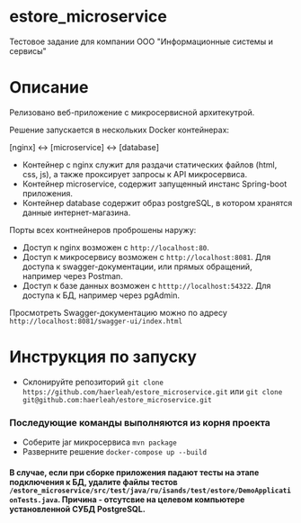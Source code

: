 # estore_microservice
Тестовое задание для компании ООО "Информационные системы и сервисы"
# Описание
Релизовано веб-приложение с микросервисной архитекутрой.

Решение запускается в нескольких Docker контейнерах:

[nginx] <-> [microservice] <-> [database]

- Контейнер с nginx служит для раздачи статических файлов (html, css, js), а также проксирует запросы к API микросервиса.
- Контейнер microservice, содержит запущенный инстанс Spring-boot приложения.
- Контейнер database содержит образ postgreSQL, в котором хранятся данные интернет-магазина.

Порты всех контнейнеров проброшены наружу:
- Доступ к nginx возможен с ```http://localhost:80```.
- Доступ к микросервису возможен с ```http://localhost:8081```. Для доступа к swagger-документации, или прямых обращений, например через Postman.
- Доступ к базе данных возможен с ```htttp://localhost:54322```. Для доступа к БД, например через pgAdmin.

Просмотреть Swagger-документацию можно по адресу ```http://localhost:8081/swagger-ui/index.html```
# Инструкция по запуску
- Склонируйте репозиторий ```git clone https://github.com/haerleah/estore_microservice.git``` или ```git clone git@github.com:haerleah/estore_microservice.git```
### Последующие команды выполняются из корня проекта
- Соберите jar микросервиса ```mvn package```
- Разверните решение ```docker-compose up --build```

#### В случае, если при сборке приложения падают тесты на этапе подключения к БД, удалите файлы тестов ```/estore_microservice/src/test/java/ru/isands/test/estore/DemoApplicationTests.java```. Причина - отсутсвие на целевом компьютере установленной СУБД PostgreSQL.
